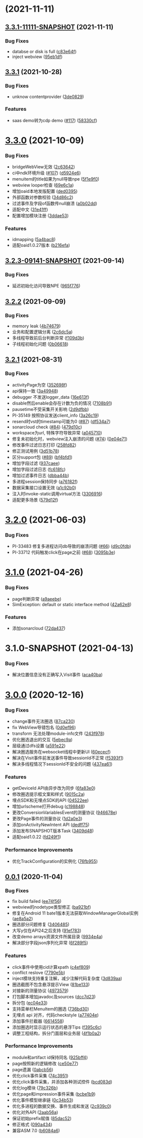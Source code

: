 # [](https://github.com/growingio/growingio-sdk-android-autotracker/compare/v3.3.1-11111-SNAPSHOT...v) (2021-11-11)



## [3.3.1-11111-SNAPSHOT](https://github.com/growingio/growingio-sdk-android-autotracker/compare/v3.3.1...v3.3.1-11111-SNAPSHOT) (2021-11-11)


### Bug Fixes

* databse or disk is full ([c83e64f](https://github.com/growingio/growingio-sdk-android-autotracker/commit/c83e64f712b94cce2942ac77dcfa756f5dc78ad6))
* inject webview ([95eb1df](https://github.com/growingio/growingio-sdk-android-autotracker/commit/95eb1dfa9b221b226aedd4dfb80865cd29950258))



## [3.3.1](https://github.com/growingio/growingio-sdk-android-autotracker/compare/v3.3.0...v3.3.1) (2021-10-28)


### Bug Fixes

* unknow contentprovider ([3de0829](https://github.com/growingio/growingio-sdk-android-autotracker/commit/3de082941cbd30952cb47964a3cac636d9af80c5))


### Features

* saas demo转为cdp demo ([#117](https://github.com/growingio/growingio-sdk-android-autotracker/issues/117)) ([58330cf](https://github.com/growingio/growingio-sdk-android-autotracker/commit/58330cfaa144b1dcd5e9e6353df81c117357adb7))



# [3.3.0](https://github.com/growingio/growingio-sdk-android-autotracker/compare/v3.2.3-09141-SNAPSHOT...v3.3.0) (2021-10-09)


### Bug Fixes

* bridgeWebView无效 ([2c63642](https://github.com/growingio/growingio-sdk-android-autotracker/commit/2c63642f85ab50700a62ba07e50a9b4aa5dbbc69))
* ci中ndk环境升级 ([#107](https://github.com/growingio/growingio-sdk-android-autotracker/issues/107)) ([d5924e6](https://github.com/growingio/growingio-sdk-android-autotracker/commit/d5924e6e80354e7ee856bb5421f6372f678f03bb))
* menuitem的title如果为null导致npe ([5f1e9f0](https://github.com/growingio/growingio-sdk-android-autotracker/commit/5f1e9f0a31c2bbaca0aedd171fbcd3cd793f56f1))
* webview looper检查 ([69e6c1a](https://github.com/growingio/growingio-sdk-android-autotracker/commit/69e6c1ad248488c2a4f21baf24ec5ea8f4f0d26a))
* 增加oaid本地发版配置 ([ded0395](https://github.com/growingio/growingio-sdk-android-autotracker/commit/ded0395950973c2bd1e19344f4834c99197111e0))
* 外部函数对参数校验 ([34d86c2](https://github.com/growingio/growingio-sdk-android-autotracker/commit/34d86c2e275eb09f14e18308fc2ba7c47e363c42))
* 过滤事件及字段of函数传null崩溃 ([a0b02dd](https://github.com/growingio/growingio-sdk-android-autotracker/commit/a0b02dd34891ec92142779560fbac4b9bfd4bd8f))
* 适配中文 ([31e41ff](https://github.com/growingio/growingio-sdk-android-autotracker/commit/31e41ffd2aa288effe362f2d27e2208e79f33b08))
* 配置增加模块注册 ([3ddae53](https://github.com/growingio/growingio-sdk-android-autotracker/commit/3ddae532dc43c461c7ac5da3b26ff2def20e3f05))


### Features

* idmapping ([5a4bac8](https://github.com/growingio/growingio-sdk-android-autotracker/commit/5a4bac88fc33f2ec1396b64583d5984224abae9b))
* 适配oaid1.0.27版本 ([b216efa](https://github.com/growingio/growingio-sdk-android-autotracker/commit/b216efa533c7e2c9e869c47aa652f6725c407cf3))



## [3.2.3-09141-SNAPSHOT](https://github.com/growingio/growingio-sdk-android-autotracker/compare/v3.2.2...v3.2.3-09141-SNAPSHOT) (2021-09-14)


### Bug Fixes

* 延迟初始化访问导致NPE ([965f776](https://github.com/growingio/growingio-sdk-android-autotracker/commit/965f776c21be398200fe962e7f8e8dd932ba8ebe))



## [3.2.2](https://github.com/growingio/growingio-sdk-android-autotracker/compare/v3.2.1...v3.2.2) (2021-09-09)


### Bug Fixes

* memory leak ([4b74679](https://github.com/growingio/growingio-sdk-android-autotracker/commit/4b74679ad3ba86d91e660ed34249d645ca471a0c))
* 业务和配置逻辑分离 ([2c6dc5a](https://github.com/growingio/growingio-sdk-android-autotracker/commit/2c6dc5a33ea0866b8e8a48157896310cbac1e7fe))
* 多线程导致前后台判断异常 ([f109d3b](https://github.com/growingio/growingio-sdk-android-autotracker/commit/f109d3b255beac5903cc19786ba30aa3266b19c9))
* 子线程初始化问题 ([0b06618](https://github.com/growingio/growingio-sdk-android-autotracker/commit/0b06618740fe64c7d9eb2dd99ac61b0107c6e48c))



## [3.2.1](https://github.com/growingio/growingio-sdk-android-autotracker/compare/v3.2.0...v3.2.1) (2021-08-31)


### Bug Fixes

* activityPage为空 ([352698f](https://github.com/growingio/growingio-sdk-android-autotracker/commit/352698f9592fa8297d48014f9180b34dd1df163a))
* api保持一致 ([3a49948](https://github.com/growingio/growingio-sdk-android-autotracker/commit/3a499489d4f0a4fb1cbdcae79c9bc6f65f27a3ca))
* debugger 不发送logger_data ([16e613f](https://github.com/growingio/growingio-sdk-android-autotracker/commit/16e613ffd01cc9a1da2895cbc2c7b2b8f4e85753))
* disable然后enable会存在计数为负的情况 ([7108b91](https://github.com/growingio/growingio-sdk-android-autotracker/commit/7108b9153f6874753c02fa22e40de297fc8687f5))
* pausetime不受采集开关影响 ([2d9dfbb](https://github.com/growingio/growingio-sdk-android-autotracker/commit/2d9dfbb799170c77c080de7ab160004ea5ec6757))
* PI-35149 按照协议发送client_info ([3a26c19](https://github.com/growingio/growingio-sdk-android-autotracker/commit/3a26c1914a745f3d1f09f32650334e2beb540de8))
* resend时vst的timestamp可能为0 ([#87](https://github.com/growingio/growingio-sdk-android-autotracker/issues/87)) ([df534a7](https://github.com/growingio/growingio-sdk-android-autotracker/commit/df534a7c7edf3e0742f01854b98ebc62742e67cf))
* sonarcloud check ([#84](https://github.com/growingio/growingio-sdk-android-autotracker/issues/84)) ([479d10c](https://github.com/growingio/growingio-sdk-android-autotracker/commit/479d10cba39ed4026765b5a0b4b0854ab3ae6e94))
* workspace为url, 特殊字符导致异常 ([a045710](https://github.com/growingio/growingio-sdk-android-autotracker/commit/a04571068f35824e20c246f26354311b70cfd731))
* 修复未初始化时，webview注入崩溃的问题 ([#74](https://github.com/growingio/growingio-sdk-android-autotracker/issues/74)) ([0e04e71](https://github.com/growingio/growingio-sdk-android-autotracker/commit/0e04e717473921dc8ecadd4f5683da4be42d76cc))
* 修改事件过滤日志打印 ([258fd82](https://github.com/growingio/growingio-sdk-android-autotracker/commit/258fd82b59759909315a985f2da96c2a3b032103))
* 修正测试用例 ([3d51b78](https://github.com/growingio/growingio-sdk-android-autotracker/commit/3d51b786f3e8a669f5005b9ef8e8cadaf7e8d664))
* 区分support包 ([#89](https://github.com/growingio/growingio-sdk-android-autotracker/issues/89)) ([bf4bfd1](https://github.com/growingio/growingio-sdk-android-autotracker/commit/bf4bfd1eeea6a173d2a3f9d347e0a1c2e2aa6aac))
* 增加字段过滤 ([937caee](https://github.com/growingio/growingio-sdk-android-autotracker/commit/937caee1acf6ed0db603704a07fc92d76bd3b4a0))
* 增加字段过滤日志 ([fc618fc](https://github.com/growingio/growingio-sdk-android-autotracker/commit/fc618fc174c9adfc781c1dd9da55a76ebf4495c1))
* 增加过滤事件日志 ([dbba44b](https://github.com/growingio/growingio-sdk-android-autotracker/commit/dbba44bbde6cd5206bacfeab98d1ff7216be6549))
* 多进程session保持同步 ([a76182f](https://github.com/growingio/growingio-sdk-android-autotracker/commit/a76182fc81c3e507097ff46fb30b7df33d1f7132))
* 数据采集接口设置无效 ([a1c92b0](https://github.com/growingio/growingio-sdk-android-autotracker/commit/a1c92b043858cedc8674e9bca809378a74463f19))
* 注入时invoke-static调用virtual方法 ([3306916](https://github.com/growingio/growingio-sdk-android-autotracker/commit/3306916cf3684d8cac279da178e0a57d6b750543))
* 适配更多场景 ([579d12f](https://github.com/growingio/growingio-sdk-android-autotracker/commit/579d12f0f429f1405687c4288d8759ef428e8f7f))



# [3.2.0](https://github.com/growingio/growingio-sdk-android-autotracker/compare/v3.1.0...v3.2.0) (2021-06-03)


### Bug Fixes

* PI-33483 修复多进程访问db导致的崩溃问题 ([#66](https://github.com/growingio/growingio-sdk-android-autotracker/issues/66)) ([d9c0fdb](https://github.com/growingio/growingio-sdk-android-autotracker/commit/d9c0fdb3b33959b6398396a6e2ddfedc27e4178a))
* PI-33712 代码触发click在page之前 ([#68](https://github.com/growingio/growingio-sdk-android-autotracker/issues/68)) ([3095b3e](https://github.com/growingio/growingio-sdk-android-autotracker/commit/3095b3e78367a7c1086483515d2eb07ecab0e0b6))



# [3.1.0](https://github.com/growingio/growingio-sdk-android-autotracker/compare/v3.0.0...v3.1.0) (2021-04-26)


### Bug Fixes

* page判断异常 ([a9aeebe](https://github.com/growingio/growingio-sdk-android-autotracker/commit/a9aeebe5884405fe1ab0d963efa601292804f13b))
* SimException: default or static interface method ([42a62e8](https://github.com/growingio/growingio-sdk-android-autotracker/commit/42a62e895b8f1ba3b4b78cd2811af00f010ddf28))


### Features

* 添加sonarcloud ([72da437](https://github.com/growingio/growingio-sdk-android-autotracker/commit/72da437fdb9dea5a3583d077029f517d91cbd473))



# 3.1.0-SNAPSHOT (2021-04-13)


### Bug Fixes

* 解决位置信息没有正确写入Visit事件 ([aca40ba](https://github.com/growingio/growingio-sdk-android-autotracker/commit/aca40ba22a4d2ac09f5a16144d874fa60a281008))



# [3.0.0](https://github.com/growingio/growingio-sdk-android-autotracker/compare/v0.0.1...v3.0.0) (2020-12-16)


### Bug Fixes

* change事件无法圈选 ([87ca230](https://github.com/growingio/growingio-sdk-android-autotracker/commit/87ca2306bb8b41464afb9e778fa7881e539c7e9a))
* fix WebView导错包名 ([0d0ef96](https://github.com/growingio/growingio-sdk-android-autotracker/commit/0d0ef967fba5f57dd2b47d056437f92698ec1ce9))
* transform 无法处理module-info文件 ([243f978](https://github.com/growingio/growingio-sdk-android-autotracker/commit/243f978e2f6c70da851bebad6bec27a75d44e85b))
* 优化圈选退出的交互 ([5ebec9a](https://github.com/growingio/growingio-sdk-android-autotracker/commit/5ebec9a27a850ebd9b6800da2fa5b2cfcff4868f))
* 层级通过dfs设置 ([a591e22](https://github.com/growingio/growingio-sdk-android-autotracker/commit/a591e22e894e9985ebbaafb45701a424de056b6e))
* 解决圈选服务在websocket线程中更新UI ([60ececf](https://github.com/growingio/growingio-sdk-android-autotracker/commit/60ececf9bdaf2e5e4d96e14d3c74d14d8faf682d))
* 解决在Visit事件前发送事件导致sessionId不正常 ([f5393f1](https://github.com/growingio/growingio-sdk-android-autotracker/commit/f5393f1c265d3a1a4e969cc0daa317e3af4b66de))
* 解决多线程情况下sessionId不安全的问题 ([437ea61](https://github.com/growingio/growingio-sdk-android-autotracker/commit/437ea61fe310a9150f5f6d901eab4404fafc8484))


### Features

* getDeviceId API由异步改为同步 ([6fa83e0](https://github.com/growingio/growingio-sdk-android-autotracker/commit/6fa83e0c6a9a291879b9c207eca7f6a47f4c8ae6))
* 修改圈选提示框文案和样式 ([9015c2a](https://github.com/growingio/growingio-sdk-android-autotracker/commit/9015c2a31a0edaccaa87bdc3c9fac0fbd91ce151))
* 埋点SDK和无埋点SDK的API ([04522ee](https://github.com/growingio/growingio-sdk-android-autotracker/commit/04522ee184422affb7685bc5cadd5b64418969e6))
* 增加urlscheme打开debug ([c198848](https://github.com/growingio/growingio-sdk-android-autotracker/commit/c19884822438e7948a26f5eb7da5823eea2725b2))
* 更改ConversionVariablesEvent的测量协议 ([946678e](https://github.com/growingio/growingio-sdk-android-autotracker/commit/946678e1d7f6c0b3addd6fd77a77e28055a92ec5))
* 更改Page事件的测量协议 ([1d2a0e3](https://github.com/growingio/growingio-sdk-android-autotracker/commit/1d2a0e3527740bac2e98e6fbaa8eda0449b82c38))
* 添加onActivityNewIntent API ([dedff75](https://github.com/growingio/growingio-sdk-android-autotracker/commit/dedff75750f56959f2b4e98613f8e4e848cdba88))
* 添加发布SNAPSHOT版本Task ([3409d48](https://github.com/growingio/growingio-sdk-android-autotracker/commit/3409d4818d7e72808f5fbc8baecd960be224a2a6))
* 适配oaid1.0.22 ([fd249f1](https://github.com/growingio/growingio-sdk-android-autotracker/commit/fd249f159311867e84a1b2aab1c13def92764a37))


### Performance Improvements

* 优化TrackConfiguration的实例化 ([76fb955](https://github.com/growingio/growingio-sdk-android-autotracker/commit/76fb955a176babfb8b5bf90cd902ce4fe293b152))



## [0.0.1](https://github.com/growingio/growingio-sdk-android-autotracker/compare/c4ef809b7c324a32970eb2acedd8c50eaada30eb...v0.0.1) (2020-11-04)


### Bug Fixes

* fix build failed ([ee74f56](https://github.com/growingio/growingio-sdk-android-autotracker/commit/ee74f56a9ddbbd3529a4a1a64c0384709787b212))
* webview的nodetype类型修正 ([ba921bf](https://github.com/growingio/growingio-sdk-android-autotracker/commit/ba921bf9fd2688631c158fc66a4281037105081e))
* 修复在Android 11 bate1版本无法获取WindowManagerGlobal实例 ([ae8a5a2](https://github.com/growingio/growingio-sdk-android-autotracker/commit/ae8a5a245d7940c2832c027fda707556edf7fca0))
* 圈选部分问题修复 ([3406485](https://github.com/growingio/growingio-sdk-android-autotracker/commit/340648534aef5f583be6bd85e6482848a08138f5))
* 大写y仅在API24之后支持 ([91ef783](https://github.com/growingio/growingio-sdk-android-autotracker/commit/91ef7836bf27af357109ea294b90193b2dd1bae9))
* 改变demo arrays资源文件所属目录 ([9934e4a](https://github.com/growingio/growingio-sdk-android-autotracker/commit/9934e4a137ccb9f99b1f222bfc4aa89723de86f0))
* 解决部分字段json序列化异常 ([6f289f5](https://github.com/growingio/growingio-sdk-android-autotracker/commit/6f289f5c60f0dee9db4b41ebf09a642cabee6ec6))


### Features

* click事件中使用cid计算xpath ([c4ef809](https://github.com/growingio/growingio-sdk-android-autotracker/commit/c4ef809b7c324a32970eb2acedd8c50eaada30eb))
* conflict reslove ([7790e5b](https://github.com/growingio/growingio-sdk-android-autotracker/commit/7790e5b72627b61beb05a424d2e7073cd49e4acd))
* inject模块支持重复注解，减少注解代码复杂度 ([3d839aa](https://github.com/growingio/growingio-sdk-android-autotracker/commit/3d839aab442be3bce27637fc245d05bc93831b6d))
* 圈选截图不包含悬浮提示View ([81be133](https://github.com/growingio/growingio-sdk-android-autotracker/commit/81be1338e1e772303a0d31cb60b5e61f8f2b55e5))
* 对接新的测量协议 ([4973579](https://github.com/growingio/growingio-sdk-android-autotracker/commit/4973579dca972a47d38aa9bfa2b6f9b002143ed3))
* 打包脚本增加javadoc及sources ([dcc7d23](https://github.com/growingio/growingio-sdk-android-autotracker/commit/dcc7d23554ce3695b918606b3e08706342674945))
* 拆分包 ([ec04e33](https://github.com/growingio/growingio-sdk-android-autotracker/commit/ec04e33ce0966ae6a5059bf19f06d0471841e7b0))
* 支持菜单栏MenuItem的圈选 ([736bd30](https://github.com/growingio/growingio-sdk-android-autotracker/commit/736bd30e84441b5cf1a97f38e5439b5f32fd207d))
* 无埋点 api 对齐，代码checkstyle ([a77404e](https://github.com/growingio/growingio-sdk-android-autotracker/commit/a77404e79edb82ede971f360ba78ed6ad674d8bb))
* 添加事件拦截器 ([6614558](https://github.com/growingio/growingio-sdk-android-autotracker/commit/6614558012db4c00e4ce556f73e888f3ce3053e7))
* 添加圈选时显示运行状态的悬浮Tips ([f395c6c](https://github.com/growingio/growingio-sdk-android-autotracker/commit/f395c6c3b97b427f7702863409fcdc57fbcfc700))
* 调整工程结构，拆分门面层和业务层 ([4f1b0a2](https://github.com/growingio/growingio-sdk-android-autotracker/commit/4f1b0a28628268ca093c59ba13bd76a99fa70acd))


### Performance Improvements

* module和artifact id保持同名 ([925bff4](https://github.com/growingio/growingio-sdk-android-autotracker/commit/925bff46a1b7e1766ebd7811816d42a8a13de292))
* page按照新的逻辑修改 ([ce50e77](https://github.com/growingio/growingio-sdk-android-autotracker/commit/ce50e77459f83cc594751a7f0cde43b3d04ff7ef))
* page遗漏 ([0abcb56](https://github.com/growingio/growingio-sdk-android-autotracker/commit/0abcb56488a801bddb092e4d76d6b70c7a875023))
* 优化click事件采集 ([74c3951](https://github.com/growingio/growingio-sdk-android-autotracker/commit/74c39513cfddfaaa8e55af0c6393583bc6f369e8))
* 优化click事件采集，并添加各种测试控件 ([bcd083d](https://github.com/growingio/growingio-sdk-android-autotracker/commit/bcd083d417b9a992e5c74d997e8f61c85cb391dc))
* 优化log模块 ([79c326b](https://github.com/growingio/growingio-sdk-android-autotracker/commit/79c326b28a922fda17d3f7549f4cc620cd811751))
* 优化page和impression事件采集 ([bcbe1b9](https://github.com/growingio/growingio-sdk-android-autotracker/commit/bcbe1b96deb6ce57844a34296bea751e55a82dbc))
* 优化事件模型继承链 ([0c34b53](https://github.com/growingio/growingio-sdk-android-autotracker/commit/0c34b53bcffa2850b3b8be15512aa24bd98b53ba))
* 优化多进程的数据交换、事件生成和发送 ([2c939c0](https://github.com/growingio/growingio-sdk-android-autotracker/commit/2c939c003cc398c6350ee5f85d70d876487df0fd))
* 优化对外API ([2aab56a](https://github.com/growingio/growingio-sdk-android-autotracker/commit/2aab56a0f13bf987a3a0b80ceb36ceb4ce9addb3))
* 保证初始prefix赋值 ([85dac52](https://github.com/growingio/growingio-sdk-android-autotracker/commit/85dac5251398a1372a9cf39e2deef3056f8d8c52))
* 修正格式 ([090a434](https://github.com/growingio/growingio-sdk-android-autotracker/commit/090a434437564d0da01e1241537fdf26e6c6d4ec))
* 兼容ASM 7.0 ([b6084a6](https://github.com/growingio/growingio-sdk-android-autotracker/commit/b6084a6e6b2f17154a3980ffd368d41ad92fc04b))



